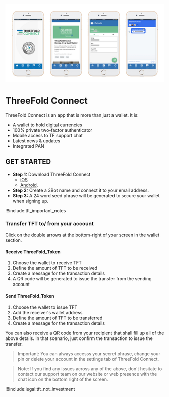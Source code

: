 
![alt](img/threefold_connect_4screens.jpg)

# ThreeFold Connect


ThreeFold Connect is an app that is more than just a wallet. It is:

- A wallet to hold digital currencies
- 100% private two-factor authenticator
- Mobile access to TF support chat
- Latest news & updates
- Integrated PAN

## GET STARTED

- **Step 1:** Download ThreeFold Connect
  - [iOS](https://apps.apple.com/us/app/3bot-login/id1459845885)
  - [Android](https://play.google.com/store/apps/details?id=org.jimber.threebotlogin&hl=en_US).
- **Step 2:** Create a 3Bot name and connect it to your email address.
- **Step 3:** A 24 word seed phrase will be generated to secure your wallet when signing up. 

!!!include:tft_important_notes

### Transfer TFT to/ from your account

Click on the double arrows at the bottom-right of your screen in the wallet section. 

#### Receive ThreeFold_Token

1. Choose the wallet to receive TFT 
2. Define the amount of TFT to be received
3. Create a message for the transaction details 
4. A QR code will be generated to issue the transfer from the sending account

#### Send ThreeFold_Token

1. Choose the wallet to issue TFT 
2. Add the receiver's wallet address
3. Define the amount of TFT to be transferred
4. Create a message for the transaction details 

You can also receive a QR code from your recipient that shall fill up all of the above details. In that scenario, just confirm the transaction to issue the transfer. 

> Important: You can always accesss your secret phrase, change your pin or delete your account in the settings tab of ThreeFold Connect.

> Note: If you find any issues across any of the above, don't hesitate to contact our support team on our website or web presence with the chat icon on the bottom right of the screen. 


!!!include:legal:tft_not_investment

